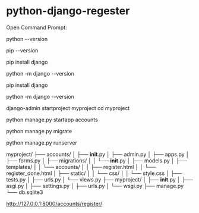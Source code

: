 # python-django-regester


Open Command Prompt:


python --version

pip --version


pip install django

python -m django --version

pip install django

python -m django --version

django-admin startproject myproject
cd myproject


python manage.py startapp accounts


python manage.py migrate

python manage.py runserver

myproject/
├── accounts/
│   ├── __init__.py
│   ├── admin.py
│   ├── apps.py
│   ├── forms.py
│   ├── migrations/
│   │   └── __init__.py
│   ├── models.py
│   ├── templates/
│   │   └── accounts/
│   │       ├── register.html
│   │       └── register_done.html
│   ├── static/
│   │   └── css/
│   │       └── style.css
│   ├── tests.py
│   ├── urls.py
│   └── views.py
├── myproject/
│   ├── __init__.py
│   ├── asgi.py
│   ├── settings.py
│   ├── urls.py
│   └── wsgi.py
├── manage.py
└── db.sqlite3




http://127.0.0.1:8000/accounts/register/














